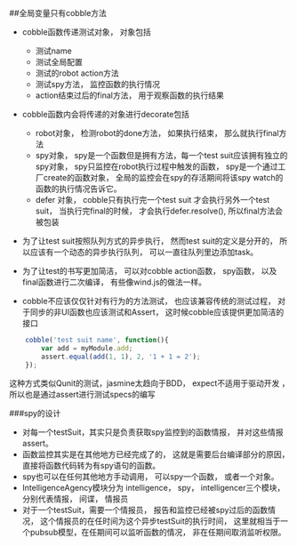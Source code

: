 ##全局变量只有cobble方法   
* cobble函数传递测试对象， 对象包括  
    - 测试name  
    - 测试全局配置  
    - 测试的robot action方法
    - 测试spy方法， 监控函数的执行情况 
    - action结束过后的final方法， 用于观察函数的执行结果 
     
* cobble函数内会将传递的对象进行decorate包括 
    - robot对象， 检测robot的done方法， 如果执行结束， 那么就执行final方法    
    - spy对象， spy是一个函数但是拥有方法，每一个test suit应该拥有独立的spy对象， spy只监控在robot执行过程中触发的函数， spy是一个通过工厂create的函数对象， 全局的监控会在spy的存活期间将该spy watch的函数的执行情况告诉它。  
    - defer 对象， cobble只有执行完一个test suit 才会执行另外一个test suit， 当执行完final的时候， 才会执行defer.resolve(), 所以final方法会被包装   
* 为了让test suit按照队列方式的异步执行， 然而test suit的定义是分开的， 所以应该有一个动态的异步执行队列， 可以一直往队列里边添加task。  

* 为了让test的书写更加简洁， 可以对cobble action函数， spy函数， 以及final函数进行二次编译， 有些像wind.js的做法一样。  
 
*  cobble不应该仅仅针对有行为的方法测试， 也应该兼容传统的测试过程， 对于同步的非UI函数也应该测试和Assert， 这时候cobble应该提供更加简洁的接口    
```javascript 
    cobble('test suit name', function(){
        var add = myModule.add;
        assert.equal(add(1, 1), 2, '1 + 1 = 2');
    });  
```
这种方式类似Qunit的测试，jasmine太趋向于BDD， expect不适用于驱动开发 ， 所以也是通过assert进行测试specs的编写  


###spy的设计
* 对每一个testSuit，其实只是负责获取spy监控到的函数情报， 并对这些情报assert。 
* 函数监控其实是在其他地方已经完成了的， 这就是需要后台编译部分的原因， 直接将函数代码转为有spy语句的函数。
* spy也可以在任何其他地方手动调用， 可以spy一个函数， 或者一个对象。 
* IntelligenceAgency模块分为 intelligence， spy， intelligencer三个模块， 分别代表情报， 间谍， 情报员 
* 对于一个testSuit，需要一个情报员， 报告和监控已经被spy过后的函数情况， 这个情报员的在任时间为这个异步testSuit的执行时间， 这里就相当于一个pubsub模型，在任期间可以监听函数的情况， 非在任期间取消监听权限。     